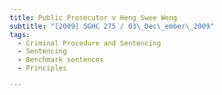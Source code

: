```yaml
---
title: Public Prosecutor v Heng Swee Weng
subtitle: "[2009] SGHC 275 / 03\_Dec\_ember\_2009"
tags:
  - Criminal Procedure and Sentencing
  - Sentencing
  - Benchmark sentences
  - Principles

---
```


